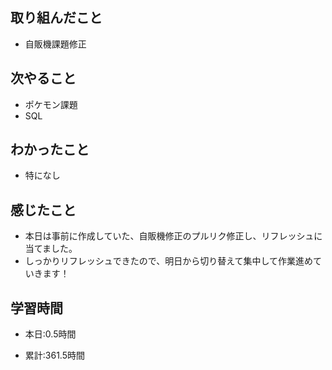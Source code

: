 ## 取り組んだこと
- 自販機課題修正


## 次やること
- ポケモン課題
- SQL

## わかったこと
- 特になし
## 感じたこと
- 本日は事前に作成していた、自販機修正のプルリク修正し、リフレッシュに当てました。
- しっかりリフレッシュできたので、明日から切り替えて集中して作業進めていきます！


## 学習時間
- 本日:0.5時間

- 累計:361.5時間
